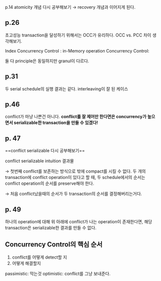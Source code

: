 p.14 atomicity 개념 다시 공부해보기
→ recovery 개념과 이어지게 된다. 

## p.26
초고성능 transaction을 달성하기 위해서는 OCC가 유리하다. 
OCC vs. PCC 차이 생각해보기. 

Index Concurrency Control : in-Memory operation
Concurrency Control: 

둘 다 principle은 동일하지만 granul이 다르다. 

## p.31
두 serial schedule의 실행 결과는 같다. 
interleaving이 잘 된 케이스

## p.46
conflict가 마냥 나쁜건 아니다. 
**conflict를 잘 제어만 한다면은 concurrency가 높으면서 serializable한 transaction을 만들 수 있겠다!**

## p. 47
==conflict serializable 다시 공부해보기==

conflict serializable intuition 결과물 

→ 첫번째 conflict를 보존하는 방식으로 밖에 compact를 시킬 수 없다. 두 개의 transaction에 conflict operation이 있다고 할 때, 두 schedule에서의 순서는 conflict operation의 순서를 preserve해야 한다. 

→ 처음 conflict났을때의 순서가 두 transaction의 순서를 결정해버리는거다. 



## p. 49
하나의 operation에 대해 위 아래에 conflict가 나는 operation이 존재한다면, 
해당 transaction은 serializable한 결과를 만들 수 없다. 


## Concurrency Control의 핵심 순서
1. conflict를 어떻게 detect할 지
2. 어떻게 해결할지

passimistic: 막는것
optimistic: conflict를 그냥 보내준다. 